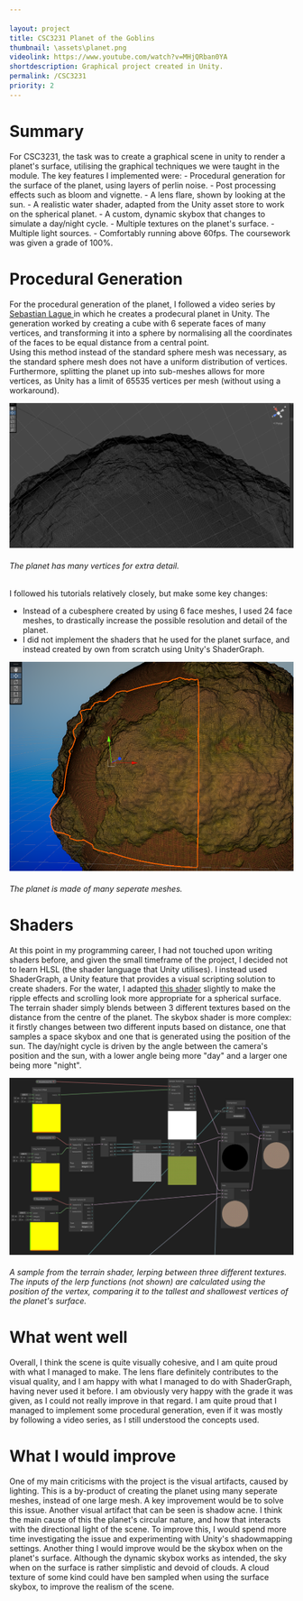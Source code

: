 ```yaml
---

layout: project
title: CSC3231 Planet of the Goblins
thumbnail: \assets\planet.png
videolink: https://www.youtube.com/watch?v=MHjQRban0YA
shortdescription: Graphical project created in Unity.
permalink: /CSC3231
priority: 2
---
```

<h1>Summary</h1>
For CSC3231, the task was to create a graphical scene in unity to render a planet's surface, utilising the graphical techniques we were taught in the module. The key features I implemented were:
- Procedural generation for the surface of the planet, using layers of perlin noise.
- Post processing effects such as bloom and vignette.
- A lens flare, shown by looking at the sun.
- A realistic water shader, adapted from the Unity asset store to work on the spherical planet.
- A custom, dynamic skybox that changes to simulate a day/night cycle.
- Multiple textures on the planet's surface.
- Multiple light sources.
- Comfortably running above 60fps.
The coursework was given a grade of 100%.

<h1>Procedural Generation</h1>
For the procedural generation of the planet, I followed a video series by <a href = "https://www.youtube.com/watch?v=QN39W020LqU&list=PLFt_AvWsXl0cONs3T0By4puYy6GM22ko8">Sebastian Lague </a> in which he creates a prodecural planet in Unity.
The generation worked by creating a cube with 6 seperate faces of many vertices, and transforming it into a sphere by normalising all the coordinates of the faces to be equal distance from a central point.<br/> Using this method instead of the standard sphere mesh was necessary, as the standard sphere mesh does not have a uniform distribution of vertices. Furthermore, splitting the planet up into sub-meshes allows for more vertices, as Unity has a limit of 65535 vertices per mesh (without using a workaround).

![image](\assets\planetMesh1.png)
<h6>The planet has many vertices for extra detail.</h6>

 I followed his tutorials relatively closely, but make some key changes:
- Instead of a cubesphere created by using 6 face meshes, I used 24 face meshes, to drastically increase the possible resolution and detail of the planet.
- I did not implement the shaders that he used for the planet surface, and instead created by own from scratch using Unity's ShaderGraph.

![image](\assets\planetMesh2.png)
<h6>The planet is made of many seperate meshes.</h6>

<h1>Shaders</h1>
At this point in my programming career, I had not touched upon writing shaders before, and given the small timeframe of the project, I decided not to learn HLSL (the shader language that Unity utilises). I instead used ShaderGraph, a Unity feature that provides a visual scripting solution to create shaders.
For the water, I adapted <a href="https://assetstore.unity.com/packages/vfx/shaders/urp-stylized-water-shader-proto-series-187485">this shader</a> slightly to make the ripple effects and scrolling look more appropriate for a spherical surface.
The terrain shader simply blends between 3 different textures based on the distance from the centre of the planet.
The skybox shader is more complex: it firstly changes between two different inputs based on distance, one that samples a space skybox and one that is generated using the position of the sun. The day/night cycle is driven by the angle between the camera's position and the sun, with a lower angle being more "day" and a larger one being more "night".

![image](\assets\planetShaderSample.png)
<h6>A sample from the terrain shader, lerping between three different textures. The inputs of the lerp functions (not shown) are calculated using the position of the vertex, comparing it to the tallest and shallowest vertices of the planet's surface.</h6>

<h1>What went well</h1>
Overall, I think the scene is quite visually cohesive, and I am quite proud with what I managed to make. The lens flare definitely contributes to the visual quality, and I am happy with what I managed to do with ShaderGraph, having never used it before.
I am obviously very happy with the grade it was given, as I could not really improve in that regard.
I am quite proud that I managed to implement some procedural generation, even if it was mostly by following a video series, as I still understood the concepts used.
<h1>What I would improve</h1>
One of my main criticisms with the project is the visual artifacts, caused by lighting. This is a by-product of creating the planet using many seperate meshes, instead of one large mesh. A key improvement would be to solve this issue.
Another visual artifact that can be seen is shadow acne. I think the main cause of this the planet's circular nature, and how that interacts with the directional light of the scene. To improve this, I would spend more time investigating the issue and experimenting with Unity's shadowmapping settings.
Another thing I would improve would be the skybox when on the planet's surface. Although the dynamic skybox works as intended, the sky when on the surface is rather simplistic and devoid of clouds. A cloud texture of some kind could have ben sampled when using the surface skybox, to improve the realism of the scene.
